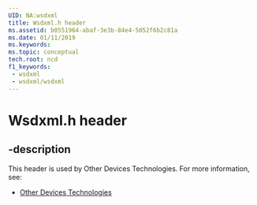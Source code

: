 ```yaml
---
UID: NA:wsdxml
title: Wsdxml.h header
ms.assetid: b0551964-abaf-3e3b-84e4-5052f6b2c81a
ms.date: 01/11/2019
ms.keywords: 
ms.topic: conceptual
tech.root: ncd
f1_keywords:
 - wsdxml
 - wsdxml/wsdxml
---
```


# Wsdxml.h header


## -description

This header is used by Other Devices Technologies. For more information, see:

- [Other Devices Technologies](../_ncd/index.md)

